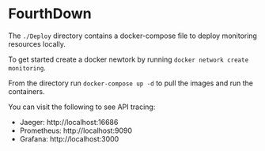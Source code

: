 # FourthDown

The `./Deploy` directory contains a docker-compose file to deploy monitoring resources locally.

To get started create a docker newtork by running `docker network create monitoring`.

From the directory run `docker-compose up -d` to pull the images and run the containers.

You can visit the following to see API tracing:

- Jaeger: http://localhost:16686
- Prometheus: http://localhost:9090
- Grafana: http://localhost:3000
